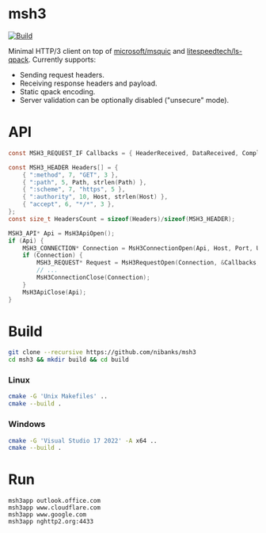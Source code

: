 # msh3

[![Build](https://github.com/nibanks/msh3/actions/workflows/build.yml/badge.svg)](https://github.com/nibanks/msh3/actions/workflows/build.yml)

Minimal HTTP/3 client on top of [microsoft/msquic](https://github.com/microsoft/msquic) and [litespeedtech/ls-qpack](https://github.com/litespeedtech/ls-qpack). Currently supports:

- Sending request headers.
- Receiving response headers and payload.
- Static qpack encoding.
- Server validation can be optionally disabled ("unsecure" mode).

# API

```c
const MSH3_REQUEST_IF Callbacks = { HeaderReceived, DataReceived, Complete, Shutdown };

const MSH3_HEADER Headers[] = {
    { ":method", 7, "GET", 3 },
    { ":path", 5, Path, strlen(Path) },
    { ":scheme", 7, "https", 5 },
    { ":authority", 10, Host, strlen(Host) },
    { "accept", 6, "*/*", 3 },
};
const size_t HeadersCount = sizeof(Headers)/sizeof(MSH3_HEADER);

MSH3_API* Api = MsH3ApiOpen();
if (Api) {
    MSH3_CONNECTION* Connection = MsH3ConnectionOpen(Api, Host, Port, Unsecure);
    if (Connection) {
        MSH3_REQUEST* Request = MsH3RequestOpen(Connection, &Callbacks, NULL, Headers, HeadersCount);
        // ...
        MsH3ConnectionClose(Connection);
    }
    MsH3ApiClose(Api);
}
```

# Build

```Bash
git clone --recursive https://github.com/nibanks/msh3
cd msh3 && mkdir build && cd build
```

### Linux
```Bash
cmake -G 'Unix Makefiles' ..
cmake --build .
```

### Windows
```Bash
cmake -G 'Visual Studio 17 2022' -A x64 ..
cmake --build .
```

# Run

```
msh3app outlook.office.com
msh3app www.cloudflare.com
msh3app www.google.com
msh3app nghttp2.org:4433
```
